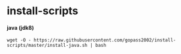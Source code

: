 # install-scripts

#### java (jdk8)

```
wget -O - https://raw.githubusercontent.com/gopass2002/install-scripts/master/install-java.sh | bash
```
